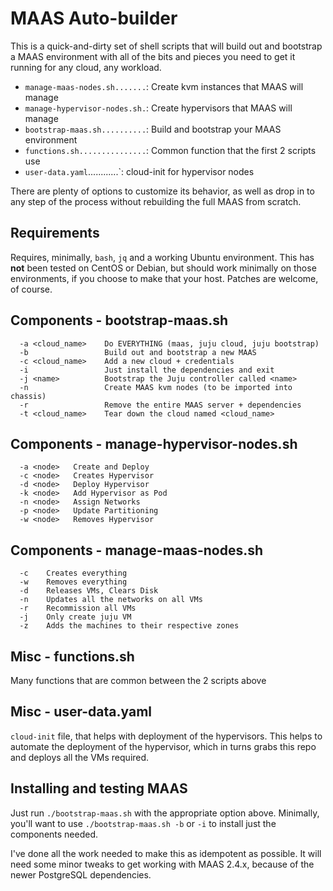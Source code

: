 # MAAS Auto-builder

This is a quick-and-dirty set of shell scripts that will build out and
bootstrap a MAAS environment with all of the bits and pieces you need to get
it running for any cloud, any workload.

* `manage-maas-nodes.sh.......`: Create kvm instances that MAAS will manage
* `manage-hypervisor-nodes.sh.`: Create hypervisors that MAAS will manage
* `bootstrap-maas.sh..........`: Build and bootstrap your MAAS environment
* `functions.sh...............`: Common function that the first 2 scripts use
* `user-data.yaml`............`: cloud-init for hypervisor nodes

There are plenty of options to customize its behavior, as well as drop in to
any step of the process without rebuilding the full MAAS from scratch.

## Requirements

Requires, minimally, `bash`, `jq` and a working Ubuntu environment.  This
has **not** been tested on CentOS or Debian, but should work minimally on
those environments, if you choose to make that your host.  Patches are
welcome, of course.

## Components - bootstrap-maas.sh

```
  -a <cloud_name>    Do EVERYTHING (maas, juju cloud, juju bootstrap)
  -b                 Build out and bootstrap a new MAAS
  -c <cloud_name>    Add a new cloud + credentials
  -i                 Just install the dependencies and exit
  -j <name>          Bootstrap the Juju controller called <name>
  -n                 Create MAAS kvm nodes (to be imported into chassis)
  -r                 Remove the entire MAAS server + dependencies
  -t <cloud_name>    Tear down the cloud named <cloud_name>
```

## Components - manage-hypervisor-nodes.sh

```
  -a <node>   Create and Deploy
  -c <node>   Creates Hypervisor
  -d <node>   Deploy Hypervisor
  -k <node>   Add Hypervisor as Pod
  -n <node>   Assign Networks
  -p <node>   Update Partitioning
  -w <node>   Removes Hypervisor
```

## Components - manage-maas-nodes.sh

```
  -c    Creates everything
  -w    Removes everything
  -d    Releases VMs, Clears Disk
  -n    Updates all the networks on all VMs
  -r    Recommission all VMs
  -j    Only create juju VM
  -z    Adds the machines to their respective zones
```

## Misc - functions.sh

Many functions that are common between the 2 scripts above

## Misc - user-data.yaml

`cloud-init` file, that helps with deployment of the hypervisors. This helps
to automate the deployment of the hypervisor, which in turns grabs this repo
and deploys all the VMs required.

## Installing and testing MAAS

Just run `./bootstrap-maas.sh` with the appropriate option above.
Minimally, you'll want to use `./bootstrap-maas.sh -b` or `-i` to install
just the components needed.

I've done all the work needed to make this as idempotent as possible.  It
will need some minor tweaks to get working with MAAS 2.4.x, because of the
newer PostgreSQL dependencies.
